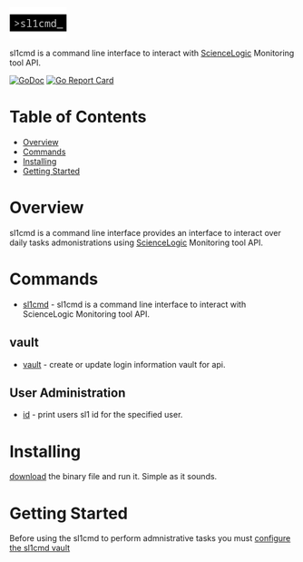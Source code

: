![](docs/logo/logo.png)

sl1cmd is a command line interface to interact with [ScienceLogic](https://sciencelogic.com/product/technologies/compute) Monitoring tool API.

[![GoDoc](https://godoc.org/github.com/marco-ostaska/sl1cmd?status.svg)](https://godoc.org/github.com/marco-ostaska/sl1cmd)
[![Go Report Card](https://goreportcard.com/badge/github.com/marco-ostaska/sl1cmd)](https://goreportcard.com/report/github.com/marco-ostaska/sl1cmd)

# Table of Contents

- [Overview](#overview)
- [Commands](#commands)
- [Installing](#intalling)
- [Getting Started](#getting-started)


# Overview

sl1cmd is a command line interface provides an interface to interact over daily tasks admonistrations using [ScienceLogic](https://sciencelogic.com/product/technologies/compute) Monitoring tool API.

# Commands

- [sl1cmd](docs/cmd/sl1cmd.md) - sl1cmd is a command line interface to interact with ScienceLogic Monitoring tool API.

## vault

- [vault](docs/cmd/sl1cmd_vault.md) - create or update login information vault for api.

## User Administration

- [id](docs/cmd/sl1cmd_id.md) - print users sl1 id for the specified user.


# Installing

[download](../../releases) the binary file and run it. Simple as it sounds. 

# Getting Started

Before using the sl1cmd to perform admnistrative tasks you must [configure the sl1cmd vault](docs/cmd/sl1cmd_vault_new.md)


 

    

